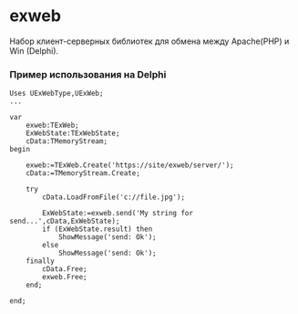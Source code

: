 # exweb
Набор клиент-серверных библиотек для обмена между Apache(PHP) и Win (Delphi).

### Пример использования на Delphi

```
Uses UExWebType,UExWeb;
...

var
    exweb:TExWeb;
    ExWebState:TExWebState;
    cData:TMemoryStream;
begin

    exweb:=TExWeb.Create('https://site/exweb/server/');
    cData:=TMemoryStream.Create;

    try
        cData.LoadFromFile('c://file.jpg');

        ExWebState:=exweb.send('My string for send...',cData,ExWebState);
        if (ExWebState.result) then
            ShowMessage('send: Ok');
        else
            ShowMessage('send: Ok');
    finally
        cData.Free;
        exweb.Free;
    end;

end;

```
